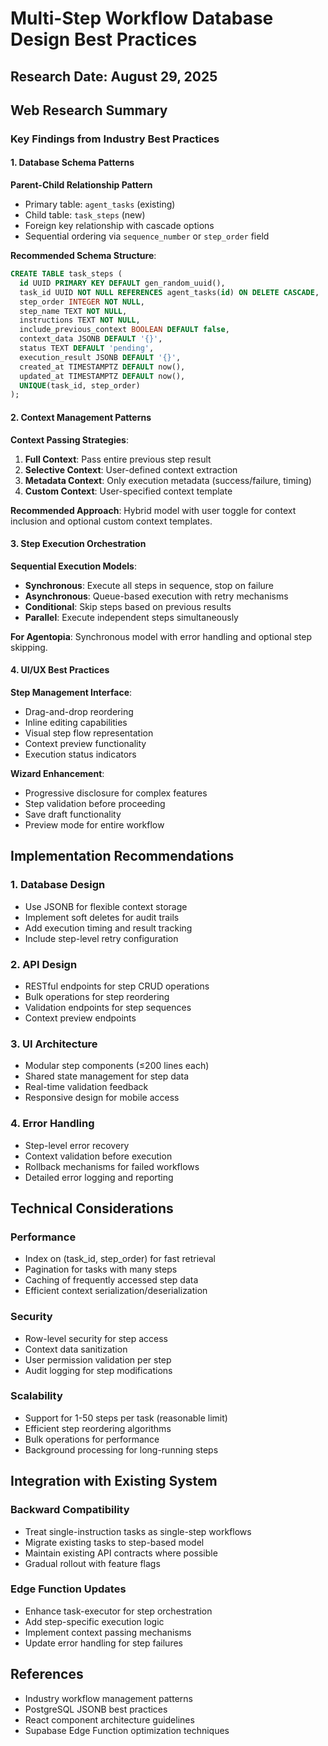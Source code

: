 # Multi-Step Workflow Database Design Best Practices

## Research Date: August 29, 2025

## Web Research Summary

### Key Findings from Industry Best Practices

#### 1. Database Schema Patterns

**Parent-Child Relationship Pattern**
- Primary table: `agent_tasks` (existing)
- Child table: `task_steps` (new)
- Foreign key relationship with cascade options
- Sequential ordering via `sequence_number` or `step_order` field

**Recommended Schema Structure**:
```sql
CREATE TABLE task_steps (
  id UUID PRIMARY KEY DEFAULT gen_random_uuid(),
  task_id UUID NOT NULL REFERENCES agent_tasks(id) ON DELETE CASCADE,
  step_order INTEGER NOT NULL,
  step_name TEXT NOT NULL,
  instructions TEXT NOT NULL,
  include_previous_context BOOLEAN DEFAULT false,
  context_data JSONB DEFAULT '{}',
  status TEXT DEFAULT 'pending',
  execution_result JSONB DEFAULT '{}',
  created_at TIMESTAMPTZ DEFAULT now(),
  updated_at TIMESTAMPTZ DEFAULT now(),
  UNIQUE(task_id, step_order)
);
```

#### 2. Context Management Patterns

**Context Passing Strategies**:
1. **Full Context**: Pass entire previous step result
2. **Selective Context**: User-defined context extraction
3. **Metadata Context**: Only execution metadata (success/failure, timing)
4. **Custom Context**: User-specified context template

**Recommended Approach**: Hybrid model with user toggle for context inclusion and optional custom context templates.

#### 3. Step Execution Orchestration

**Sequential Execution Models**:
- **Synchronous**: Execute all steps in sequence, stop on failure
- **Asynchronous**: Queue-based execution with retry mechanisms
- **Conditional**: Skip steps based on previous results
- **Parallel**: Execute independent steps simultaneously

**For Agentopia**: Synchronous model with error handling and optional step skipping.

#### 4. UI/UX Best Practices

**Step Management Interface**:
- Drag-and-drop reordering
- Inline editing capabilities
- Visual step flow representation
- Context preview functionality
- Execution status indicators

**Wizard Enhancement**:
- Progressive disclosure for complex features
- Step validation before proceeding
- Save draft functionality
- Preview mode for entire workflow

## Implementation Recommendations

### 1. Database Design
- Use JSONB for flexible context storage
- Implement soft deletes for audit trails
- Add execution timing and result tracking
- Include step-level retry configuration

### 2. API Design
- RESTful endpoints for step CRUD operations
- Bulk operations for step reordering
- Validation endpoints for step sequences
- Context preview endpoints

### 3. UI Architecture
- Modular step components (≤200 lines each)
- Shared state management for step data
- Real-time validation feedback
- Responsive design for mobile access

### 4. Error Handling
- Step-level error recovery
- Context validation before execution
- Rollback mechanisms for failed workflows
- Detailed error logging and reporting

## Technical Considerations

### Performance
- Index on (task_id, step_order) for fast retrieval
- Pagination for tasks with many steps
- Caching of frequently accessed step data
- Efficient context serialization/deserialization

### Security
- Row-level security for step access
- Context data sanitization
- User permission validation per step
- Audit logging for step modifications

### Scalability
- Support for 1-50 steps per task (reasonable limit)
- Efficient step reordering algorithms
- Bulk operations for performance
- Background processing for long-running steps

## Integration with Existing System

### Backward Compatibility
- Treat single-instruction tasks as single-step workflows
- Migrate existing tasks to step-based model
- Maintain existing API contracts where possible
- Gradual rollout with feature flags

### Edge Function Updates
- Enhance task-executor for step orchestration
- Add step-specific execution logic
- Implement context passing mechanisms
- Update error handling for step failures

## References
- Industry workflow management patterns
- PostgreSQL JSONB best practices
- React component architecture guidelines
- Supabase Edge Function optimization techniques
